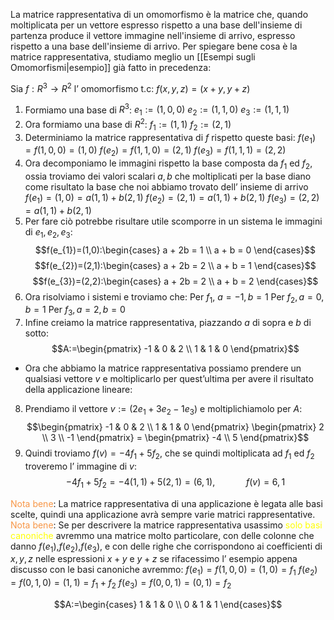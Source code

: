La matrice rappresentativa di un omomorfismo è la matrice che, quando moltiplicata per un vettore espresso rispetto a una base dell'insieme di partenza produce il vettore immagine nell'insieme di arrivo, espresso rispetto a una base dell'insieme di arrivo. Per spiegare bene cosa è la matrice rappresentativa, studiamo meglio un [[Esempi sugli Omomorfismi|esempio]] già fatto in precedenza:


Sia $f:R^3\to R^2$ l’ omomorfismo t.c: $f(x,y,z)=(x+y,y+z)$

1. Formiamo una base di $R^3$: 
   $e_{1}:=(1,0,0)$
   $e_{2}:=(1,1,0)$
   $e_{3}:=(1,1,1)$
2. Ora formiamo una base di $R^2$:
   $f_{1}:=(1,1)$
   $f_{2}:=(2,1)$
3. Determiniamo la matrice rappresentativa di $f$ rispetto queste basi:
   $f(e_{1})=f(1,0,0)=(1,0)$
   $f(e_{2})=f(1,1,0)=(2,1)$
   $f(e_{3})=f(1,1,1)=(2,2)$
4. Ora decomponiamo le immagini rispetto la base composta da $f_{1}$ ed $f_{2}$, ossia troviamo dei valori scalari $a,b$ che moltiplicati per la base diano come risultato la base che noi abbiamo trovato dell’ insieme di arrivo
   $f(e_{1})=(1,0)=a(1,1)+b(2,1)$
   $f(e_{2})=(2,1)=a(1,1)+b(2,1)$
   $f(e_{3})=(2,2)=a(1,1)+b(2,1)$
5. Per fare ciò potrebbe risultare utile scomporre in un sistema le immagini di $e_{1},e_{2},e_{3}$:
$$f(e_{1})=(1,0):\begin{cases}
a + 2b = 1 \\
a + b = 0
\end{cases}$$
$$f(e_{2})=(2,1):\begin{cases}
a + 2b = 2 \\
a + b = 1
\end{cases}$$
$$f(e_{3})=(2,2):\begin{cases}
a + 2b = 2 \\
a + b = 2
\end{cases}$$
6. Ora risolviamo i sistemi e troviamo che:
   Per $f_{1}, \ a=-1,b=1$
   Per $f_{2},a=0,b=1$
   Per $f_{3},a=2,b=0$
7. Infine creiamo la matrice rappresentativa, piazzando $a$ di sopra e $b$ di sotto:
$$A:=\begin{pmatrix}
-1 & 0 & 2 \\
1 & 1 & 0
\end{pmatrix}$$

- Ora che abbiamo la matrice rappresentativa possiamo prendere un qualsiasi vettore $v$ e moltiplicarlo per quest’ultima per avere il risultato della applicazione lineare:

8. Prendiamo il vettore $v:=(2e_{1}+3e_{2}-1e_{3})$ e moltiplichiamolo per $A$:
$$\begin{pmatrix}
-1 & 0 & 2 \\
1 & 1 & 0
\end{pmatrix}
\begin{pmatrix}
2 \\
3 \\
-1
\end{pmatrix}
=
\begin{pmatrix}
-4 \\
5
\end{pmatrix}$$
9. Quindi troviamo $f(v)=-4f_{1}+5f_{2}$, che se quindi moltiplicata ad $f_{1}$ ed $f_{2}$ troveremo l’ immagine di $v$:
$$-4f_{1}+5f_{2}=-4(1,1)+5(2,1)=(6,1), \quad\quad\quad f(v)=6,1$$




<font color="#f79646">Nota bene</font>: La matrice rappresentativa di una applicazione è legata alle basi scelte, quindi una applicazione avrà sempre varie matrici rappresentative.
<font color="#f79646">Nota bene</font>: Se per descrivere la matrice rappresentativa usassimo<font color="#ffff00"> solo basi canoniche</font> avremmo una matrice molto particolare, con delle colonne che danno $f(e_{1})$,$f(e_{2})$,$f(e_{3})$, e con delle righe che corrispondono ai coefficienti di $x,y,z$ nelle espressioni $x+y$ e $y+z$ se rifacessimo l’ esempio appena discusso con le basi canoniche avremmo:
$f(e_{1})=f(1,0,0)=(1,0)=f_{1}$
$f(e_{2})=f(0,1,0)=(1,1)=f_{1}+f_{2}$
$f(e_{3})=f(0,0,1)=(0,1)=f_{2}$

$$A:=\begin{cases}
1 & 1 & 0 \\
0 & 1 & 1
\end{cases}$$
